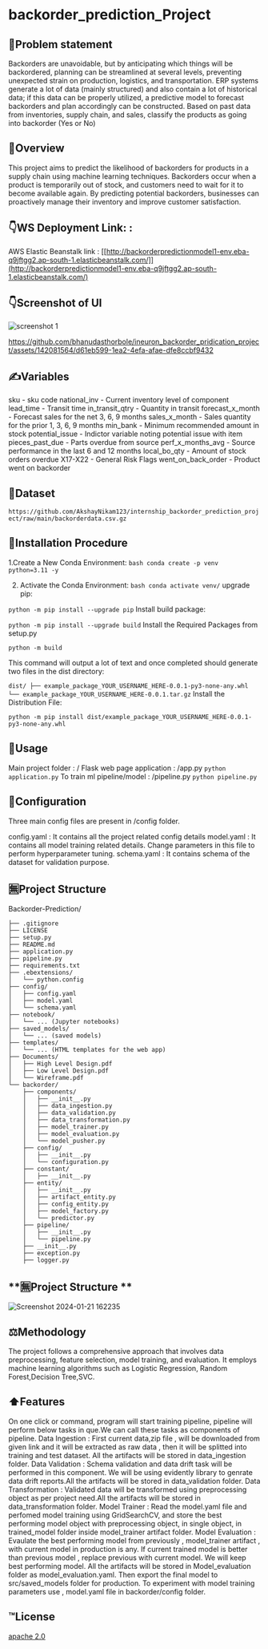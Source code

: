 

 # **backorder_prediction_Project**

## **:thought_balloon:Problem statement**
Backorders are unavoidable, but by anticipating which things will be backordered,
planning can be streamlined at several levels, preventing unexpected strain on
production, logistics, and transportation. ERP systems generate a lot of data (mainly
structured) and also contain a lot of historical data; if this data can be properly utilized, a
predictive model to forecast backorders and plan accordingly can be constructed.
Based on past data from inventories, supply chain, and sales, classify the products as
going into backorder (Yes or No)

## **:pinching_hand:Overview**

This project aims to predict the likelihood of backorders for products in a supply chain using machine learning techniques. Backorders occur when a product is temporarily out of stock, and customers need to wait for it to become available again. By predicting potential backorders, businesses can proactively manage their inventory and improve customer satisfaction.


## **:point_down:WS Deployment Link:** :

AWS Elastic Beanstalk link : [[http://backorderpredictionmodel1-env.eba-q9jftgg2.ap-south-1.elasticbeanstalk.com/]](http://backorderpredictionmodel1-env.eba-q9jftgg2.ap-south-1.elasticbeanstalk.com/)

## **:point_down:Screenshot of UI**

![screenshot 1](https://github.com/bhanudasthorbole/ineuron_backorder_pridication_project/assets/142081564/1dfb1a9b-2212-448d-98b9-eef3558fae97)


https://github.com/bhanudasthorbole/ineuron_backorder_pridication_project/assets/142081564/d61eb599-1ea2-4efa-afae-dfe8ccbf9432




> 


## **:writing_hand:Variables**

sku - sku code
national_inv - Current inventory level of component
lead_time - Transit time
in_transit_qtry - Quantity in transit
forecast_x_month - Forecast sales for the net 3, 6, 9 months
sales_x_month - Sales quantity for the prior 1, 3, 6, 9 months
min_bank - Minimum recommended amount in stock
potential_issue - Indictor variable noting potential issue with item
pieces_past_due - Parts overdue from source
perf_x_months_avg - Source performance in the last 6 and 12 months
local_bo_qty - Amount of stock orders overdue
X17-X22 - General Risk Flags
went_on_back_order - Product went on backorder

## **:abacus:Dataset**

`https://github.com/AkshayNikam123/internship_backorder_prediction_project/raw/main/backorderdata.csv.gz`


## **:wrench:Installation Procedure**

1.Create a New Conda Environment:
   `bash
   conda create -p venv python=3.11 -y`

2. Activate the Conda Environment:
   `bash
   conda activate venv/`
upgrade pip:

`python -m pip install --upgrade pip`
Install build package:

`python -m pip install --upgrade build`
Install the Required Packages from setup.py

`python -m build`


This command will output a lot of text and once completed should generate two files in the dist directory:

`dist/
├── example_package_YOUR_USERNAME_HERE-0.0.1-py3-none-any.whl
└── example_package_YOUR_USERNAME_HERE-0.0.1.tar.gz`
Install the Distribution File:

`python -m pip install dist/example_package_YOUR_USERNAME_HERE-0.0.1-py3-none-any.whl`


## **:pencil:Usage**

Main project folder : /
Flask web page application : /app.py
`python application.py`
To train ml pipeline/model : /pipeline.py
`python pipeline.py`

 

## **:nut_and_bolt:Configuration**



Three main config files are present in /config folder.

config.yaml : It contains all the project related config details
model.yaml : It contains all model training related details. Change parameters in this file to perform hyperparameter tuning.
schema.yaml : It contains schema of the dataset for validation purpose.

 
## **:u7121:Project Structure**

Backorder-Prediction/
```   
├── .gitignore
├── LICENSE
├── setup.py
├── README.md
├── application.py
├── pipeline.py
├── requirements.txt
├── .ebextensions/
│   └── python.config
├── config/
│   ├── config.yaml
│   ├── model.yaml
│   └── schema.yaml
├── notebook/
│   └── ... (Jupyter notebooks)
├── saved_models/
│   └── ... (saved models)
├── templates/
│   └── ... (HTML templates for the web app)
├── Documents/
│   ├── High Level Design.pdf
│   ├── Low Level Design.pdf
│   └── Wireframe.pdf
└── backorder/
    ├── components/
    │   ├── __init__.py
    │   ├── data_ingestion.py
    │   ├── data_validation.py
    │   ├── data_transformation.py
    │   ├── model_trainer.py
    │   ├── model_evaluation.py
    │   └── model_pusher.py
    ├── config/
    │   ├── __init__.py
    │   └── configuration.py
    ├── constant/
    │   ├── __init__.py
    ├── entity/
    │   ├── __init__.py
    │   ├── artifact_entity.py
    │   ├── config_entity.py
    │   ├── model_factory.py
    │   └── predictor.py
    ├── pipeline/
    │   ├── __init__.py
    │   └── pipeline.py
    ├── __init__.py
    ├── exception.py
    ├── logger.py
```
## **:u7121:Project Structure	**

![Screenshot 2024-01-21 162235](https://github.com/bhanudasthorbole/ineuron_backorder_pridication_project/assets/142081564/72a8e2d1-83da-4a06-b69b-1639df1c7a70)


## **:balance_scale:Methodology**

The project follows a comprehensive approach that involves data preprocessing, feature selection, model training, and evaluation. It employs machine learning algorithms such as Logistic Regression, Random Forest,Decision Tree,SVC.

## **:arrow_up:Features**

On one click or command, program will start training pipeline, pipeline will perform below tasks in que.We can call these tasks as components of pipeline.
Data Ingestion : First current data,zip file , will be downloaded from given link and it will be extracted as raw data , then it will be splitted into training and test dataset. All the artifacts will be stored in data_ingestion folder.
Data Validation : Schema validation and data drift task will be performed in this component. We will be using evidently library to genrate data drift reports.All the artifacts will be stored in data_validation folder.
Data Transformation : Validated data will be transformed using preprocessing object as per project need.All the artifacts will be stored in data_transformation folder.
Model Trainer : Read the model.yaml file and perfomed model training using GridSearchCV, and store the best performing model object with preprocessing object, in single object, in trained_model folder inside model_trainer artifact folder.
Model Evaluation : Evaulate the best performing model from previously , model_trainer artifact , with current model in production is any. If current trained model is better than previous model , replace previous with current model. We will keep best performing model. All the artifacts will be stored in Model_evaluation folder as model_evaluation.yaml. Then export the final model to src/saved_models folder for production.
To experiment with model training parameters use , model.yaml file in backorder/config folder.

 ## **:tm:License**
[apache 2.0](https://choosealicense.com/licenses/apache-2.0/)
